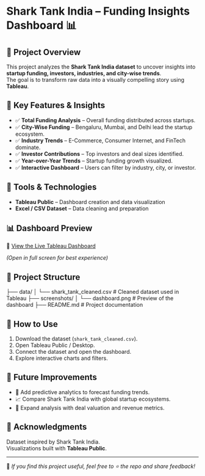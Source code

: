 # Shark Tank India – Funding Insights Dashboard 📊

## 📌 Project Overview  
This project analyzes the **Shark Tank India dataset** to uncover insights into **startup funding, investors, industries, and city-wise trends**.  
The goal is to transform raw data into a visually compelling story using **Tableau**.  

## 🎯 Key Features & Insights  
- ✅ **Total Funding Analysis** – Overall funding distributed across startups.  
- ✅ **City-Wise Funding** – Bengaluru, Mumbai, and Delhi lead the startup ecosystem.  
- ✅ **Industry Trends** – E-Commerce, Consumer Internet, and FinTech dominate.  
- ✅ **Investor Contributions** – Top investors and deal sizes identified.  
- ✅ **Year-over-Year Trends** – Startup funding growth visualized.  
- ✅ **Interactive Dashboard** – Users can filter by industry, city, or investor.  

## 🔧 Tools & Technologies  
- **Tableau Public** – Dashboard creation and data visualization  
- **Excel / CSV Dataset** – Data cleaning and preparation  

## 📊 Dashboard Preview  
🔗 [View the Live Tableau Dashboard](https://public.tableau.com/views/SHARKTANKDATASET_STARTUPANALYSIS/Dashboard1)  

*(Open in full screen for best experience)*  

## 📂 Project Structure  
├── data/
│ └── shark_tank_cleaned.csv # Cleaned dataset used in Tableau
├── screenshots/
│ └── dashboard.png # Preview of the dashboard
├── README.md # Project documentation


## 🚀 How to Use  
1. Download the dataset (`shark_tank_cleaned.csv`).  
2. Open Tableau Public / Desktop.  
3. Connect the dataset and open the dashboard.  
4. Explore interactive charts and filters.  

## 📌 Future Improvements  
- 🔮 Add predictive analytics to forecast funding trends.  
- 📈 Compare Shark Tank India with global startup ecosystems.  
- 🤝 Expand analysis with deal valuation and revenue metrics.  

## 🙌 Acknowledgments  
Dataset inspired by Shark Tank India.  
Visualizations built with **Tableau Public**.  

---

📢 *If you find this project useful, feel free to ⭐ the repo and share feedback!*  

